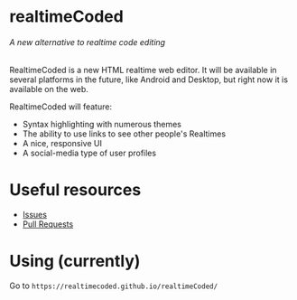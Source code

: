 # realtimeCoded
###### A new alternative to realtime code editing

RealtimeCoded is a new HTML realtime web editor. It will be available in several platforms in the future, like Android and Desktop, but right now it is available on the web.

RealtimeCoded will feature:
- Syntax highlighting with numerous themes
- The ability to use links to see other people's Realtimes
- A nice, responsive UI
- A social-media type of user profiles

# Useful resources
- [Issues](https://github.com/realtimecoded/realtimeCoded/issues)
- [Pull Requests](https://github.com/realtimecoded/realtimeCoded/pulls)

# Using (currently)

Go to `https://realtimecoded.github.io/realtimeCoded/`
